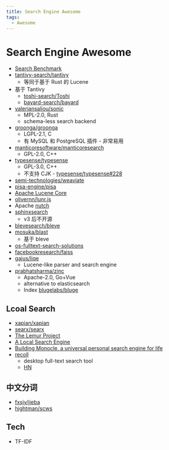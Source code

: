 ```yaml
---
title: Search Engine Awesome
tags:
  - Awesome
---
```


# Search Engine Awesome

- [Search Benchmark](https://mosuka.github.io/search-benchmark-game/)
- [tantivy-search/tantivy](https://github.com/tantivy-search/tantivy)
  - 等同于基于 Rust 的 Lucene
- 基于 Tantivy
  - [toshi-search/Toshi](https://github.com/toshi-search/Toshi)
  - [bayard-search/bayard](https://github.com/bayard-search/bayard)
- [valeriansaliou/sonic](https://github.com/valeriansaliou/sonic)
  - MPL-2.0, Rust
  - schema-less search backend
- [groonga/groonga](https://github.com/groonga/groonga)
  - LGPL-2.1, C
  - 有 MySQL 和 PostgreSQL 插件 - 非常易用
- [manticoresoftware/manticoresearch](https://github.com/manticoresoftware/manticoresearch)
  - GPL-2.0, C++
- [typesense/typesense](https://github.com/typesense/typesense)
  - GPL-3.0, C++
  - 不支持 CJK - [typesense/typesense#228](https://github.com/typesense/typesense/issues/228)
- [semi-technologies/weaviate](https://github.com/semi-technologies/weaviate)
- [pisa-engine/pisa](https://github.com/pisa-engine/pisa)
- [Apache Lucene Core](https://lucene.apache.org/core/)
- [olivernn/lunr.js](https://github.com/olivernn/lunr.js)
- Apache [nutch](https://nutch.apache.org/)
- [sphinxsearch](http://sphinxsearch.com/)
  - v3 后不开源
- [blevesearch/bleve](https://github.com/blevesearch/bleve)
- [mosuka/blast](https://github.com/mosuka/blast)
  - 基于 bleve
- [os-fulltext-search-solutions](https://medevel.com/os-fulltext-search-solutions/)
- [facebookresearch/faiss](https://github.com/facebookresearch/faiss)
- [gajus/liqe](https://github.com/gajus/liqe)
  - Lucene-like parser and search engine
- [prabhatsharma/zinc](https://github.com/prabhatsharma/zinc)
  - Apache-2.0, Go+Vue
  - alternative to elasticsearch
  - Index [blugelabs/bluge](https://github.com/blugelabs/bluge)

## Lcoal Search

- [xapian/xapian](https://github.com/xapian/xapian)
- [searx/searx](https://github.com/searx/searx)
- [The Lemur Project](http://www.lemurproject.org/)
- [A Local Search Engine](https://siboehm.com/articles/21/a-local-search-engine)
- [Building Monocle, a universal personal search engine for life](https://thesephist.com/posts/monocle/)
- [recoll](https://www.lesbonscomptes.com/recoll/)
  - desktop full-text search tool
  - [HN](https://news.ycombinator.com/item?id=28950947)

## 中文分词

- [fxsjy/jieba](https://github.com/fxsjy/jieba)
- [hightman/scws](https://github.com/hightman/scws)

## Tech

- TF-IDF
